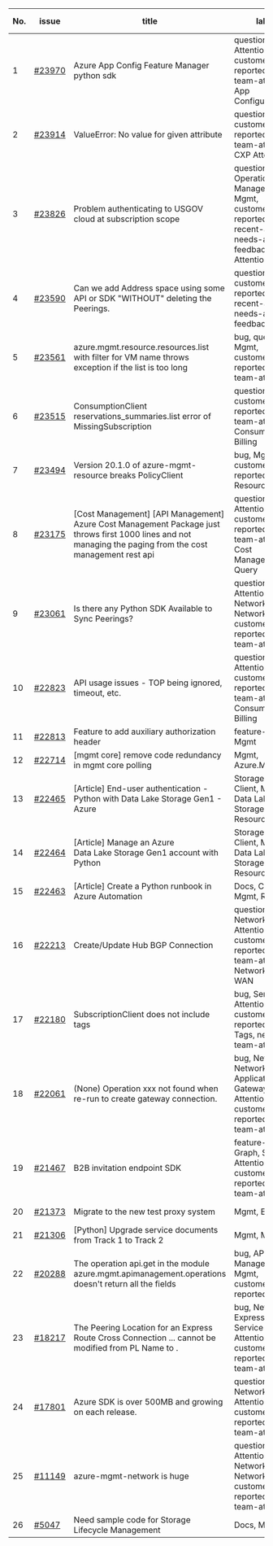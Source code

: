| No. | issue | title | labels | assignees | bot advice | created date |
| ------ | ------ | ------ | ------ | ------ | ------ | :-----: |
|1|[#23970](https://github.com/Azure/azure-sdk-for-python/issues/23970)|Azure App Config Feature Manager python sdk|question, Service Attention, Mgmt, customer-reported, needs-team-attention, App Configuration|msyyc|new comment|2022-04-13|
|2|[#23914](https://github.com/Azure/azure-sdk-for-python/issues/23914)|ValueError: No value for given attribute|question, Mgmt, customer-reported, needs-team-attention, CXP Attention|msyyc, SatishBoddu-MSFT|new comment|2022-04-08|
|3|[#23826](https://github.com/Azure/azure-sdk-for-python/issues/23826)|Problem authenticating to USGOV cloud at subscription scope|question, Operations Management, Mgmt, customer-reported, no-recent-activity, needs-author-feedback, CXP Attention|msyyc, PramodValavala-MSFT|new comment|2022-04-06|
|4|[#23590](https://github.com/Azure/azure-sdk-for-python/issues/23590)|Can we add Address space using some API or SDK "WITHOUT" deleting the Peerings.|question, Mgmt, customer-reported, no-recent-activity, needs-author-feedback|msyyc, BigCat20196||2022-03-21|
|5|[#23561](https://github.com/Azure/azure-sdk-for-python/issues/23561)|azure.mgmt.resource.resources.list with filter for VM name throws exception if the list is too long|bug, question, Mgmt, customer-reported, needs-team-attention|msyyc, BigCat20196|no reply > 7|2022-03-17|
|6|[#23515](https://github.com/Azure/azure-sdk-for-python/issues/23515)|ConsumptionClient reservations_summaries.list error of MissingSubscription|question, Mgmt, customer-reported, needs-team-attention, Consumption - Billing|msyyc|new comment|2022-03-15|
|7|[#23494](https://github.com/Azure/azure-sdk-for-python/issues/23494)|Version 20.1.0 of azure-mgmt-resource breaks PolicyClient|bug, Mgmt, customer-reported, Resources|msyyc|new comment|2022-03-14|
|8|[#23175](https://github.com/Azure/azure-sdk-for-python/issues/23175)|[Cost Management] [API Management] Azure Cost Management Package just throws first 1000 lines and not managing the paging from the cost management rest api|question, Service Attention, Mgmt, customer-reported, needs-team-attention, Cost Management - Query|msyyc|new comment|2022-02-23|
|9|[#23061](https://github.com/Azure/azure-sdk-for-python/issues/23061)|Is there any Python SDK Available to Sync Peerings?|question, Service Attention, Network - Virtual Network, Mgmt, customer-reported, needs-team-attention|msyyc|new comment|2022-02-15|
|10|[#22823](https://github.com/Azure/azure-sdk-for-python/issues/22823)|API usage issues - TOP being ignored, timeout, etc.|question, Service Attention, Mgmt, customer-reported, needs-team-attention, Consumption - Billing|msyyc, kazrael2119|new comment|2022-01-28|
|11|[#22813](https://github.com/Azure/azure-sdk-for-python/issues/22813)|Feature to add auxiliary authorization header|feature-request, Mgmt|msyyc|new issue|2022-01-28|
|12|[#22714](https://github.com/Azure/azure-sdk-for-python/issues/22714)|[mgmt core] remove code redundancy in mgmt core polling|Mgmt, Azure.Mgmt.Core|msyyc|new issue|2022-01-21|
|13|[#22465](https://github.com/Azure/azure-sdk-for-python/issues/22465)|[Article] End-user authentication - Python with Data Lake Storage Gen1 - Azure|Storage, Docs, Client, Mgmt, Data Lake Storage Gen1, Resources|msyyc, tasherif-msft|no reply > 7|2022-01-12|
|14|[#22464](https://github.com/Azure/azure-sdk-for-python/issues/22464)|[Article] Manage an Azure Data Lake Storage Gen1 account with Python|Storage, Docs, Client, Mgmt, Data Lake Storage Gen1, Resources|msyyc, tasherif-msft|no reply > 7|2022-01-12|
|15|[#22463](https://github.com/Azure/azure-sdk-for-python/issues/22463)|[Article] Create a Python runbook in Azure Automation|Docs, Compute, Mgmt, Resources|msyyc|no reply > 7|2022-01-12|
|16|[#22213](https://github.com/Azure/azure-sdk-for-python/issues/22213)|Create/Update Hub BGP Connection|question, Network, Service Attention, Mgmt, customer-reported, needs-team-attention, Network - Virtual WAN|msyyc|no reply > 7|2021-12-17|
|17|[#22180](https://github.com/Azure/azure-sdk-for-python/issues/22180)|SubscriptionClient does not include tags|bug, Service Attention, Mgmt, customer-reported, ARM - Tags, needs-team-attention|rthorn17, msyyc, BigCat20196|new comment|2021-12-15|
|18|[#22061](https://github.com/Azure/azure-sdk-for-python/issues/22061)|(None) Operation xxx not found when re-run to create gateway connection.|bug, Network, Network - Application Gateway, Service Attention, Mgmt, customer-reported, needs-team-attention|msyyc|no reply > 7|2021-12-07|
|19|[#21467](https://github.com/Azure/azure-sdk-for-python/issues/21467)|B2B invitation endpoint SDK|feature-request, Graph, Service Attention, Mgmt, customer-reported, needs-team-attention|msyyc|new comment|2021-10-28|
|20|[#21373](https://github.com/Azure/azure-sdk-for-python/issues/21373)|Migrate to the new test proxy system|Mgmt, Epic, MQ|msyyc|no reply > 7|2021-10-22|
|21|[#21306](https://github.com/Azure/azure-sdk-for-python/issues/21306)|[Python] Upgrade service documents from Track 1 to Track 2|Mgmt, MQ|msyyc|no reply > 7|2021-10-18|
|22|[#20288](https://github.com/Azure/azure-sdk-for-python/issues/20288)|The operation api.get in the module azure.mgmt.apimanagement.operations doesn't return all the fields|bug, API Management, Mgmt, customer-reported|msyyc, BigCat20196|new comment|2021-08-16|
|23|[#18217](https://github.com/Azure/azure-sdk-for-python/issues/18217)|The Peering Location for an Express Route Cross Connection ... cannot be modified from PL Name to .|bug, Network - ExpressRoute, Service Attention, Mgmt, customer-reported, needs-team-attention|msyyc|new comment|2021-04-22|
|24|[#17801](https://github.com/Azure/azure-sdk-for-python/issues/17801)|Azure SDK is over 500MB and growing on each release.|question, Network, Service Attention, Mgmt, customer-reported, needs-team-attention|lmazuel, msyyc|new comment|2021-04-05|
|25|[#11149](https://github.com/Azure/azure-sdk-for-python/issues/11149)|azure-mgmt-network is huge|question, Service Attention, Network - Virtual Network, Mgmt, customer-reported, needs-team-attention|MikhailTryakhov, msyyc|no reply > 7|2020-04-30|
|26|[#5047](https://github.com/Azure/azure-sdk-for-python/issues/5047)|Need sample code for Storage Lifecycle Management|Docs, Mgmt|msyyc|new comment|2019-05-02|
